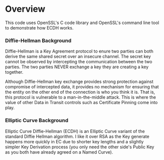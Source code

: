 # Overview
This code uses OpenSSL's C code library and OpenSSL's command line tool to demonstrate how ECDH works.

### Diffie-Hellman Background
Diffie-Hellman is a Key Agreement protocol to enure two parties can both derive the same shared secret over an insecure channel. The secret key cannot be observed by intercepting the communication between the two parties.   The two parties NEVER exchange a key they are creating a key together.

Although Diffie-Hellman key exchange provides strong protection against compromise of intercepted data, it provides no mechanism for ensuring that the entity on the other end of the connection is who you think it is. That is, this protocol is vulnerable to a man-in-the-middle attack. This is where the value of other Data in Transit controls such as Certificate Pinning come into play.

### Elliptic Curve Background
Elliptic Curve Diffie-Hellman (ECDH) is an Elliptic Curve variant of the standard Diffie Hellman algorithm.  I like it over RSA as the Key generate happens more quickly in EC due to shorter key lengths and a slightly simpler Key Derivation process (you only need the other side's Public Key as you both have already agreed on a Named Curve).
